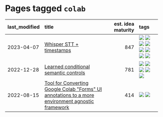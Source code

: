 # Pages tagged `colab`

|last_modified|title|est. idea maturity|tags
|:---|:---|---:|:---|
|2023-04-07|[Whisper STT + timestamps](../whisper-stt-plus-timestamps.md)|847|[![](https://img.shields.io/badge/tag-colab-ac8815)](../tags/colab.md) [![](https://img.shields.io/badge/tag-dataset-7c795e)](../tags/dataset.md) [![](https://img.shields.io/badge/tag-experimental-496a1)](../tags/experimental.md) [![](https://img.shields.io/badge/tag-meta-db71cb)](../tags/meta.md) [![](https://img.shields.io/badge/tag-prompting-b4243e)](../tags/prompting.md) [![](https://img.shields.io/badge/tag-publicgood-96bcc)](../tags/publicgood.md) [![](https://img.shields.io/badge/tag-stability-50c04b)](../tags/stability.md) [![](https://img.shields.io/badge/tag-tooling-b7fb0)](../tags/tooling.md)|
|2022-12-28|[Learned conditional semantic controls](../learned-conditional-semantic-controls.md)|781|[![](https://img.shields.io/badge/tag-animation-a68128)](../tags/animation.md) [![](https://img.shields.io/badge/tag-colab-ac8815)](../tags/colab.md) [![](https://img.shields.io/badge/tag-experimental-496a1)](../tags/experimental.md) [![](https://img.shields.io/badge/tag-prompting-b4243e)](../tags/prompting.md) [![](https://img.shields.io/badge/tag-tooling-b7fb0)](../tags/tooling.md)|
|2022-08-15|[Tool for Converting Google Colab "Forms" UI annotations to a more environment agnostic framework](../colab-ui-converter.md)|414|[![](https://img.shields.io/badge/tag-colab-ac8815)](../tags/colab.md) [![](https://img.shields.io/badge/tag-tooling-b7fb0)](../tags/tooling.md)|